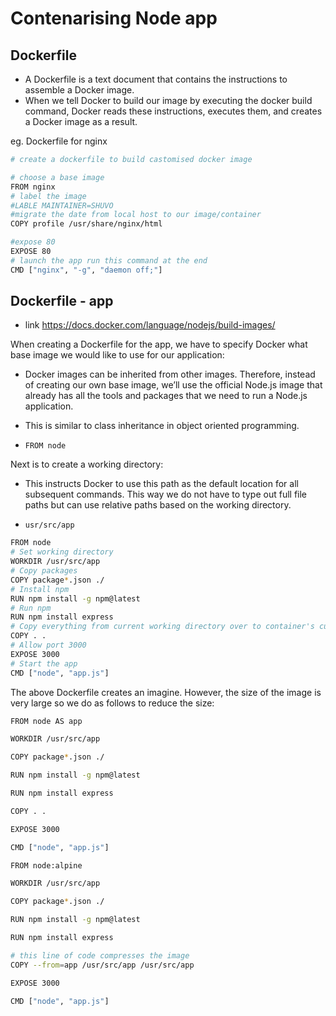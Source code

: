 # Contenarising Node app 
## Dockerfile
- A Dockerfile is a text document that contains the instructions to assemble a Docker image.
-  When we tell Docker to build our image by executing the docker build command, Docker reads these instructions, executes them, and creates a Docker image as a result.

eg. Dockerfile for nginx
```bash 
# create a dockerfile to build castomised docker image

# choose a base image 
FROM nginx
# label the image
#LABLE MAINTAINER=SHUVO
#migrate the date from local host to our image/container
COPY profile /usr/share/nginx/html

#expose 80 
EXPOSE 80
# launch the app run this command at the end
CMD ["nginx", "-g", "daemon off;"]
```
## Dockerfile - app
- link https://docs.docker.com/language/nodejs/build-images/

When creating a Dockerfile for the app, we have to specify Docker what base image we would like to use for our application:
- Docker images can be inherited from other images. Therefore, instead of creating our own base image, we’ll use the official Node.js image that already has all the tools and packages that we need to run a Node.js application.
-  This is similar to class inheritance in object oriented programming. 

- `FROM node`

Next is to create a working directory:
- This instructs Docker to use this path as the default location for all subsequent commands. This way we do not have to type out full file paths but can use relative paths based on the working directory.

- `usr/src/app`

```bash
FROM node
# Set working directory
WORKDIR /usr/src/app
# Copy packages
COPY package*.json ./
# Install npm
RUN npm install -g npm@latest
# Run npm
RUN npm install express
# Copy everything from current working directory over to container's current working directory
COPY . . 
# Allow port 3000
EXPOSE 3000
# Start the app
CMD ["node", "app.js"]
```

The above Dockerfile creates an imagine. However, the size of the image is very large so we do as follows to reduce the size:

```bash 
FROM node AS app 

WORKDIR /usr/src/app

COPY package*.json ./

RUN npm install -g npm@latest

RUN npm install express

COPY . .

EXPOSE 3000

CMD ["node", "app.js"]

FROM node:alpine

WORKDIR /usr/src/app

COPY package*.json ./

RUN npm install -g npm@latest

RUN npm install express

# this line of code compresses the image
COPY --from=app /usr/src/app /usr/src/app

EXPOSE 3000

CMD ["node", "app.js"]
```

